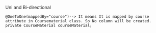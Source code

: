 Uni and Bi-directional

	@OneToOne(mappedBy="course")--> It means It is mapped by course attribute in Coursematerial class. So No column will be created.
	private CourseMaterial courseMaterial;
